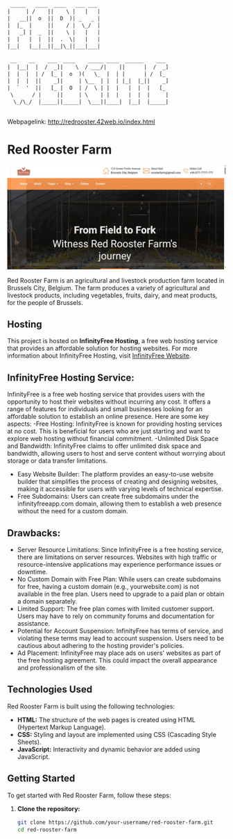 ```

 _____   ____  ____   ___ ___                       
|     | /    ||    \ |   |   |                      
|   __||  o  ||  D  )| _   _ |                      
|  |_  |     ||    / |  \_/  |                      
|   _] |  _  ||    \ |   |   |                      
|  |   |  |  ||  .  \|   |   |                      
|__|   |__|__||__|\_||___|___|                      
                                                    
 __    __    ___  ____    _____ ____  ______    ___ 
|  |__|  |  /  _]|    \  / ___/|    ||      |  /  _]
|  |  |  | /  [_ |  o  )(   \_  |  | |      | /  [_ 
|  |  |  ||    _]|     | \__  | |  | |_|  |_||    _]
|  `  '  ||   [_ |  O  | /  \ | |  |   |  |  |   [_ 
 \      / |     ||     | \    | |  |   |  |  |     |
  \_/\_/  |_____||_____|  \___||____|  |__|  |_____|
                                                    
```
Webpagelink: http://redrooster.42web.io/index.html


# Red Rooster Farm

![Red Rooster Farm Logo](https://github.com/rbuwaENG/Farm_website/blob/main/pages/home.JPG?raw=true)
</br>

Red Rooster Farm is an agricultural and livestock production farm located in Brussels City, Belgium. The farm produces a variety of agricultural and livestock products, including vegetables, fruits, dairy, and meat products, for the people of Brussels.

## Hosting

This project is hosted on **InfinityFree Hosting**, a free web hosting service that provides an affordable solution for hosting websites. For more information about InfinityFree Hosting, visit [InfinityFree Website](https://infinityfree.net/).

## InfinityFree Hosting Service:

InfinityFree is a free web hosting service that provides users with the opportunity to host their websites without incurring any cost. 
It offers a range of features for individuals and small businesses looking for an affordable solution to establish an online presence. 
Here are some key aspects:
-Free Hosting: InfinityFree is known for providing hosting services at no cost. This is beneficial for users who are just starting and want to explore web hosting without financial commitment.
-Unlimited Disk Space and Bandwidth: InfinityFree claims to offer unlimited disk space and bandwidth, allowing users to host and serve content without worrying about storage or data transfer limitations.
- Easy Website Builder: The platform provides an easy-to-use website builder that simplifies the process of creating and designing websites, making it accessible for users with varying levels of technical expertise.
- Free Subdomains: Users can create free subdomains under the infinityfreeapp.com domain, allowing them to establish a web presence without the need for a custom domain.

## Drawbacks:
- Server Resource Limitations: Since InfinityFree is a free hosting service, there are limitations on server resources. Websites with high traffic or resource-intensive applications may experience performance issues or downtime.
- No Custom Domain with Free Plan: While users can create subdomains for free, having a custom domain (e.g., yourwebsite.com) is not available in the free plan. Users need to upgrade to a paid plan or obtain a domain separately.
- Limited Support: The free plan comes with limited customer support. Users may have to rely on community forums and documentation for assistance.
- Potential for Account Suspension: InfinityFree has terms of service, and violating these terms may lead to account suspension. Users need to be cautious about adhering to the hosting provider's policies.
- Ad Placement: InfinityFree may place ads on users' websites as part of the free hosting agreement. This could impact the overall appearance and professionalism of the site.

## Technologies Used

Red Rooster Farm is built using the following technologies:

- **HTML:** The structure of the web pages is created using HTML (Hypertext Markup Language).
- **CSS:** Styling and layout are implemented using CSS (Cascading Style Sheets).
- **JavaScript:** Interactivity and dynamic behavior are added using JavaScript.

## Getting Started

To get started with Red Rooster Farm, follow these steps:

1. **Clone the repository:**
   ```bash
   git clone https://github.com/your-username/red-rooster-farm.git
   cd red-rooster-farm


